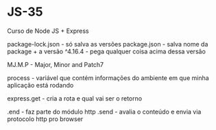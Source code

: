 # JS-35
Curso de Node JS + Express

package-lock.json - só salva as versões
package.json - salva nome da package + a versão
^4.16.4 - pega qualquer coisa acima dessa versâo

MJ.M.P - Major, Minor and Patch7

process - variável que contém informações do ambiente em que minha aplicação está rodando

express.get - cria a rota e qual vai ser o retorno

.end - faz parte do módulo http
.send - avalia o conteúdo e envia via protocolo http pro browser